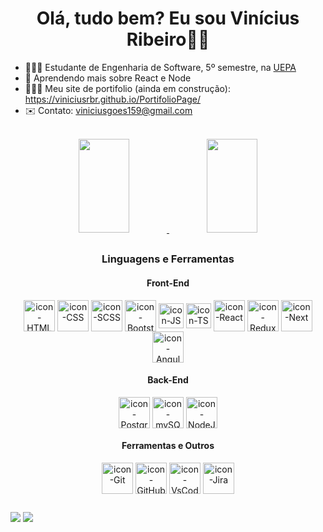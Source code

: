 <div align="center">
<h1> Olá, tudo bem? Eu sou  Vinícius Ribeiro👋😄 </h1>
  </div>

- 👨🏻‍🎓 Estudante de Engenharia de Software, 5º semestre, na <a href="https://www.uepa.br/">UEPA</a>
- 🌱 Aprendendo mais sobre React e Node
- 👨🏻‍💻 Meu site de portifolio (ainda em construção): https://viniciusrbr.github.io/PortifolioPage/
- ✉️ Contato: viniciusgoes159@gmail.com

<br>

<div align="center">
<a href="https://github.com/duribeiro">
<img width="40%" height="150vh" src="https://github-readme-stats.vercel.app/api?username=Viniciusrbr&count_private=true&include_all_commits=true&show_icons=true&theme=react&hide_border=false&show_owner=true"/>
<img width="40%" height="150vh" src="https://github-readme-stats.vercel.app/api/top-langs/?username=Viniciusrbr&theme=react&hide_border=false&&layout=compact"/>
</a>
</div>

##

<h3 align="center">Linguagens e Ferramentas</h3>

<h4 align="center">Front-End</h4>
<div align="center">
  <img align="center" alt="icon-HTML"       src="https://cdn.jsdelivr.net/gh/devicons/devicon/icons/html5/html5-plain-wordmark.svg" width="50" height="50">
  <img align="center" alt="icon-CSS"        src="https://cdn.jsdelivr.net/gh/devicons/devicon/icons/css3/css3-plain-wordmark.svg" width="50" height="50">
  <img align="center" alt="icon-SCSS"        src="https://cdn.jsdelivr.net/gh/devicons/devicon/icons/sass/sass-original.svg" width="50" height="50">
  <img align="center" alt="icon-Bootstrap"  src="https://cdn.jsdelivr.net/gh/devicons/devicon/icons/bootstrap/bootstrap-original.svg" width="50" height="50">
  <img align="center" alt="icon-JS"         src="https://cdn-icons-png.flaticon.com/512/5968/5968292.png" width="40" height="40">
  <img align="center" alt="icon-TS"         src="https://cdn-icons-png.flaticon.com/512/5968/5968381.png" width="40" height="40">
  <img align="center" alt="icon-React"      src="https://cdn.jsdelivr.net/gh/devicons/devicon/icons/react/react-original.svg"  width="50" height="50">
  <img align="center" alt="icon-Redux"      src="https://cdn.jsdelivr.net/gh/devicons/devicon/icons/redux/redux-original.svg"  width="50" height="50">
  <img align="center" alt="icon-Next"      src="https://cdn.jsdelivr.net/gh/devicons/devicon/icons/nextjs/nextjs-original.svg"  width="50" height="50">
  <img align="center" alt="icon-Angular"    src="https://cdn.jsdelivr.net/gh/devicons/devicon/icons/angularjs/angularjs-plain.svg"  width="50" height="50">
</div>

<h4 align="center">Back-End</h4>
<div align="center">
  <img align="center" alt="icon-Postgre"    src="https://cdn.jsdelivr.net/gh/devicons/devicon/icons/postgresql/postgresql-plain-wordmark.svg" width="50" height="50">
  <img align="center" alt="icon-mySQL"      src="https://cdn.jsdelivr.net/gh/devicons/devicon/icons/mysql/mysql-plain.svg" width="50" height="50">
  <img align="center" alt="icon-NodeJS"     src="https://cdn.jsdelivr.net/gh/devicons/devicon/icons/nodejs/nodejs-original.svg" width="50" height="50">
  <!--<img align="center" alt="icon-MongoDB"    src="https://cdn.jsdelivr.net/gh/devicons/devicon/icons/mongodb/mongodb-original-wordmark.svg" width="50" height="50"> -->
</div>

<h4 align="center">Ferramentas e Outros</h4>
<div align="center">
  <img align="center" alt="icon-Git"        src="https://cdn.jsdelivr.net/gh/devicons/devicon/icons/git/git-original.svg" width="50" height="50">
  <img align="center" alt="icon-GitHub"     src="https://cdn.jsdelivr.net/gh/devicons/devicon/icons/github/github-original.svg" width="50" height="50">
  <img align="center" alt="icon-VsCode"     src="https://cdn.jsdelivr.net/gh/devicons/devicon/icons/vscode/vscode-original.svg" width="50" height="50">
  <img align="center" alt="icon-Jira"     src="https://cdn.jsdelivr.net/gh/devicons/devicon/icons/jira/jira-original-wordmark.svg" width="50" height="50">
</div>
  
##

<a href = "mailto:viniciusgoes159@gmail.com"><img src="https://img.shields.io/badge/-Gmail-%23333?style=for-the-badge&logo=gmail&logoColor=white" target="_blank"></a>
<a href="https://www.linkedin.com/in/viniciusrbr/" target="_blank"><img src="https://img.shields.io/badge/-LinkedIn-%230077B5?style=for-the-badge&logo=linkedin&logoColor=white" target="_blank"></a>
